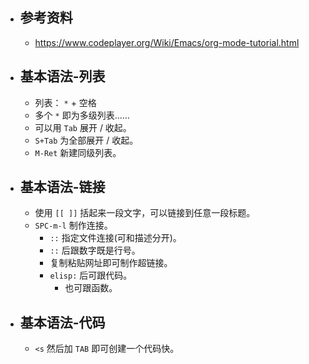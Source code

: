 - ## 参考资料
	- https://www.codeplayer.org/Wiki/Emacs/org-mode-tutorial.html
- ## 基本语法-列表
	- 列表： `*` + 空格
	- 多个 `*` 即为多级列表……
	- 可以用 `Tab` 展开 / 收起。
	- `S+Tab`  为全部展开 / 收起。
	- `M-Ret` 新建同级列表。
- ## 基本语法-链接
	- 使用 `[[ ]]` 括起来一段文字，可以链接到任意一段标题。
	- `SPC-m-l` 制作连接。
		- `::` 指定文件连接(可和描述分开)。
		- `::` 后跟数字既是行号。
		- 复制粘贴网址即可制作超链接。
		- `elisp:` 后可跟代码。
			- 也可跟函数。
- ## 基本语法-代码
	- `<s` 然后加 `TAB` 即可创建一个代码快。